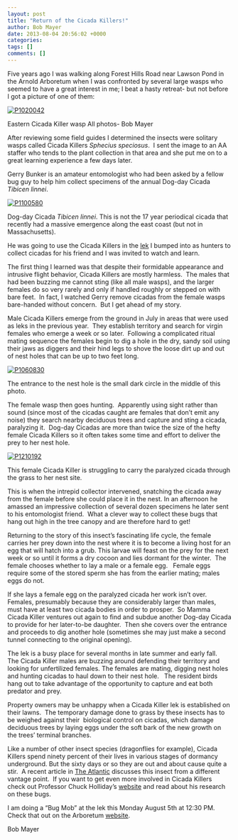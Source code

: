 ```yaml
---
layout: post
title: "Return of the Cicada Killers!"
author: Bob Mayer
date: 2013-08-04 20:56:02 +0000
categories:
tags: []
comments: []
---
```


Five years ago I was walking along Forest Hills Road near Lawson Pond in the Arnold Arboretum when I was confronted by several large wasps who seemed to have a great interest in me; I beat a hasty retreat- but not before I got a picture of one of them:

[![P1020042](/images/2013/08/P1020042.jpg)](/images/2013/08/P1020042.jpg)

Eastern Cicada Killer wasp
All photos- Bob Mayer

After reviewing some field guides I determined the insects were solitary wasps called Cicada Killers _Sphecius speciosus_.  I sent the image to an AA staffer who tends to the plant collection in that area and she put me on to a great learning experience a few days later.

Gerry Bunker is an amateur entomologist who had been asked by a fellow bug guy to help him collect specimens of the annual Dog-day Cicada _Tibicen linnei_.

[![P1100580](/images/2013/08/P1100580.jpg)](/images/2013/08/P1100580.jpg)

Dog-day Cicada _Tibicen linnei_. This is not the 17 year periodical cicada that recently had a massive emergence along the east coast (but not in Massachusetts).

He was going to use the Cicada Killers in the [lek](https://en.wikipedia.org/wiki/Lek_mating "lek") I bumped into as hunters to collect cicadas for his friend and I was invited to watch and learn.

The first thing I learned was that despite their formidable appearance and intrusive flight behavior, Cicada Killers are mostly harmless.  The males that had been buzzing me cannot sting (like all male wasps), and the larger females do so very rarely and only if handled roughly or stepped on with bare feet.  In fact, I watched Gerry remove cicadas from the female wasps bare-handed without concern.  But I get ahead of my story.

Male Cicada Killers emerge from the ground in July in areas that were used as leks in the previous year.  They establish territory and search for virgin females who emerge a week or so later.  Following a complicated ritual mating sequence the females begin to dig a hole in the dry, sandy soil using their jaws as diggers and their hind legs to shove the loose dirt up and out of nest holes that can be up to two feet long.

[![P1060830](/images/2013/08/P1060830.jpg)](/images/2013/08/P1060830.jpg)

The entrance to the nest hole is the small dark circle in the middle of this photo.

The female wasp then goes hunting.  Apparently using sight rather than sound (since most of the cicadas caught are females that don’t emit any noise) they search nearby deciduous trees and capture and sting a cicada, paralyzing it.  Dog-day Cicadas are more than twice the size of the hefty female Cicada Killers so it often takes some time and effort to deliver the prey to her nest hole.

[![P1210192](/images/2013/08/P1210192.jpg)](/images/2013/08/P1210192.jpg)

This female Cicada Killer is struggling to carry the paralyzed cicada through the grass to her nest site.

This is when the intrepid collector intervened, snatching the cicada away from the female before she could place it in the nest. In an afternoon he amassed an impressive collection of several dozen specimens he later sent to his entomologist friend.  What a clever way to collect these bugs that hang out high in the tree canopy and are therefore hard to get!

Returning to the story of this insect’s fascinating life cycle, the female carries her prey down into the nest where it is to become a living host for an egg that will hatch into a grub. This larvae will feast on the prey for the next week or so until it forms a dry cocoon and lies dormant for the winter.  The female chooses whether to lay a male or a female egg.   Female eggs require some of the stored sperm she has from the earlier mating; males eggs do not.

If she lays a female egg on the paralyzed cicada her work isn’t over.  Females, presumably because they are considerably larger than males, must have at least two cicada bodies in order to prosper.  So Mamma Cicada Killer ventures out again to find and subdue another Dog-day Cicada to provide for her later-to-be daughter.  Then she covers over the entrance and proceeds to dig another hole (sometimes she may just make a second tunnel connecting to the original opening).

The lek is a busy place for several months in late summer and early fall.  The Cicada Killer males are buzzing around defending their territory and looking for unfertilized females. The females are mating, digging nest holes and hunting cicadas to haul down to their nest hole.   The resident birds hang out to take advantage of the opportunity to capture and eat both predator and prey.

Property owners may be unhappy when a Cicada Killer lek is established on their lawns.  The temporary damage done to grass by these insects has to be weighed against their  biological control on cicadas, which damage deciduous trees by laying eggs under the soft bark of the new growth on the trees’ terminal branches.

Like a number of other insect species (dragonflies for example), Cicada Killers spend ninety percent of their lives in various stages of dormancy underground. But the sixty days or so they are out and about cause quite a stir.  A recent article in [The Atlantic](http://www.theatlantic.com/national/archive/2013/07/the-cicada-killers-are-coming/277688/ "The Atlantic") discusses this insect from a different vantage point.  If you want to get even more involved in Cicada Killers check out Professor Chuck Holliday’s [website](http://sites.lafayette.edu/hollidac/research/biology-of-cicada-killer-wasps/ "website") and read about his research on these bugs.

I am doing a “Bug Mob” at the lek this Monday August 5th at 12:30 PM. Check that out on the Arboretum [website](http://arboretum.harvard.edu/visit/tree-mob/ "website").

Bob Mayer
